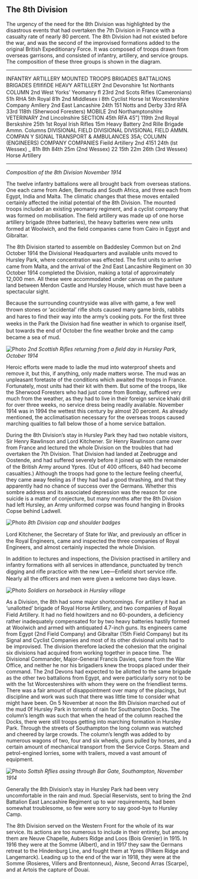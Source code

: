 ## The 8th Division

The urgency of the need for the 8th Division
was highlighted by the disastrous events that
had overtaken the 7th Division in France with
a casualty rate of nearly 80 percent. The 8th
Division had not existed before the war, and
was the second of the improvised formations
added to the original British Expeditionary
Force. It was composed of troops drawn from
overseas garrisons, and consisted of infantry,
artillery, and service groups. The composition
of these three groups is shown in the diagram.

---

INFANTRY ARTILLERY
MOUNTED
TROOPS
BRIGADES BATTALIONS BRIGADES EﬂlﬁﬁDE HEAVY ARTILLERY
2nd Devonshire 1st Northants COLUMN
2nd West Yorks’ Yeomanry ﬂ
23rd 2nd Scots Rifles
(Cameronians) 51h RHA 5th Royal 81h
2nd Middlesex i 8th Cyclist Horse
lst Worcestershire Company Amllery
2nd East Lancashire
24th 151 Notts and Derby 33rd RFA 33rd 118th
(Sherwood Foresters) MOBILE
2nd Northamptonshlre VETERINARY
2nd Lincolnshire SECTION 45th RFA 45”] 119th
2nd Royal Berskshire
25th 1st Royal Irish Rifles 15m Heavy Battery
2nd Rille Brigade Ammn. Columns
DIVISIONAL FIELD DIVISIONAL DIVISIONAL FIELD
AMMN. COMPAN Y SIGNAL TRANSPORT & AMBULANCES 35A;
COLUMN (ENGINEERS) COMPANY COMPANIES Fieild Artillery
2nd 4151 24th (lst Wessex) _
81h 8th 84th 25m (2nd Wessex) 22
15th 22m 26th (3rd Wessex) Horse Artillery

---

*Composition of the 8th Division November 1914*


The twelve infantry battalions were all
brought back from overseas stations. One
each came from Aden, Bermuda and South
Africa, and three each from Egypt, India and
Malta. The climatic changes that these moves
entailed certainly affected the initial potential
of the 8th Division. The mounted troops
included an existing yeomanry regiment, and
a cyclist company that was formed on
mobilisation. The ﬁeld artillery was made up
of one horse artillery brigade (three batteries),
the heavy batteries were new units formed at
Woolwich, and the ﬁeld companies came from
Cairo in Egypt and Gibraltar.

The 8th Division started to assemble on
Baddesley Common but on 2nd October 1914 the
Divisional Headquarters and available units
moved to Hursley Park, where concentration
was effected. The ﬁrst units to arrive came from
Malta, and the arrival of the 2nd East
Lancashire Regiment on 30 October 1914
completed the Division, making a total of
approximately 12,000 men. All these were
accommodated under canvas on the pasture land
between Merdon Castle and Hursley House,
which must have been a spectacular sight.

Because the surrounding countryside was
alive with game, a few well thrown stones or
‘accidental’ riﬂe shots caused many game
birds, rabbits and hares to find their way into
the army’s cooking pots. For the ﬁrst three
weeks in the Park the Division had ﬁne
weather in which to organise itself, but
towards the end of October the ﬁne weather
broke and the camp became a sea of mud.


![Photo](2nd-scottish-rifles-1914.jpg)
*2nd Scottish Riﬂes returning from a ﬁeld day in Hursley Park, October 1914*


Heroic efforts were made to ladle the mud into
waterproof sheets and remove it, but this, if
anything, only made matters worse. The mud
was an unpleasant foretaste of the conditions
which awaited the troops in France.
Fortunately, most units had their kit with
them. But some of the troops, like the
Sherwood Foresters who had just come from
Bombay, suffered very much from the
weather, as they had to live in their foreign
service khaki drill for over three weeks, no
service dress being readily available.
November 1914 was in 1994 the wettest this
century by almost 20 percent. As already
mentioned, the acclimatisation necessary for
the overseas troops caused marching qualities
to fall below those of a home service battalion.

During the 8th Division’s stay in Hursley
Park they had two notable visitors, Sir Henry
Rawlinson and Lord Kitchener. Sir Henry
Rawlinson came over from France and
lectured the whole Division on the troubles
that had overtaken the 7th Division. That
Division had landed at Zeebrugge and
Oostende, and had suffered severely before it
joined up with the remainder of the British
Army around Ypres. (Out of 400 ofﬁcers, 840
had become casualties.) Although the troops
had gone to the lecture feeling cheerful, they
came away feeling as if they had had a good
thrashing, and that they apparently had no
chance of success over the Germans. Whether
this sombre address and its associated
depression was the reason for one suicide is a
matter of conjecture, but many months after
the 8th Division had left Hursley, an Army
uniformed corpse was found hanging in
Brooks Copse behind Ladwell.
 

![Photo](8th-division-badges.jpg)
*8th Division cap and shoulder badges*


Lord Kitchener, the Secretary of State for
War, and previously an ofﬁcer in the Royal
Engineers, came and inspected the three
companies of Royal Engineers, and almost
certainly inspected the whole Division.

In addition to lectures and inspections, the
Division practised in artillery and infantry
formations with all services in attendance,
punctuated by trench digging and riﬂe
practice with the new Lee—Enﬁeld short
service riﬂe. Nearly all the ofﬁcers and men
were given a welcome two days leave.


![Photo](soldiers-on-horseback.jpg)
*Soldiers on horseback in Hursley village*


As a Division, the 8th had some major
shortcomings. For artillery it had an
‘unallotted’ brigade of Royal Horse Artillery,
and two companies of Royal Field Artillery. It
had no ﬁeld howitzers and no 60-pounders, a
deﬁciency rather inadequately compensated
for by two heavy batteries hastily formed at
Woolwich and armed with antiquated 4.7-inch
guns. Its engineers came from Egypt (2nd
Field Company) and Gibraltar (15th Field
Company) but its Signal and Cyclist
Companies and most of its other divisional
units had to be improvised. The division
therefore lacked the cohesion that the original
six divisions had acquired from working
together in peace time. The Divisional
Commander, Major-General Francis Davies,
came from the War Office, and neither he nor
his brigadiers knew the troops placed under
their command. The 2nd Devons had expected
to be allotted to the same brigade as the other
two battalions from Egypt, and were
particularly sorry not to be with the 1st
Worcestershires with whom they were on the
friendliest terms. There was a fair amount of
disappointment over many of the placings, but
discipline and work was such that there was
little time to consider what might have been.
On 5 November at noon the 8th Division
marched out of the mud 0f Hursley Park in
torrents of rain for Southampton Docks. The
column’s length was such that when the head
of the column reached the Docks, there were
still troops getting into marching formation in
Hursley Park. Through the streets of
Southampton the long column was watched
and cheered by large crowds. The column’s 
length was added to by numerous wagons of
two, four and six wheels, guns pulled by
horses, and a certain amount of mechanical
transport from the Service Corps. Steam and
petrol-engined lorries, some with trailers,
moved a vast amount of equipment.


![Photo](scottish-rifles-southampton-1914.jpg)
*Sottsh Rﬂies assing through Bar Gate,
Southampton, November 1914*


Generally the 8th Division’s stay in Hursley
Park had been very uncomfortable in the rain
and mud. Special Reservists, sent to bring the
2nd Battalion East Lancashire Regiment up to
war requirements, had been somewhat
troublesome, so few were sorry to say good-bye
to Hursley Camp.

The 8th Division served on the Western Front
for the whole of its war service. Its actions are
too numerous to include in their entirety, but
among them are Neuve Chapelle, Aubers Ridge
and Loos (Bois Grenier) in 1915. In 1916 they
were at the Somme (Albert), and in 1917 they
saw the Germans retreat to the Hindenburg 
Line, and fought them at Ypres (Pilkem Ridge
and Langemarck). Leading up to the end of the
war in 1918, they were at the Somme (Rosieres,
Villers and Brentonneux), Aisne, Second Arras
(Scarpe), and at Artois the capture of Douai.